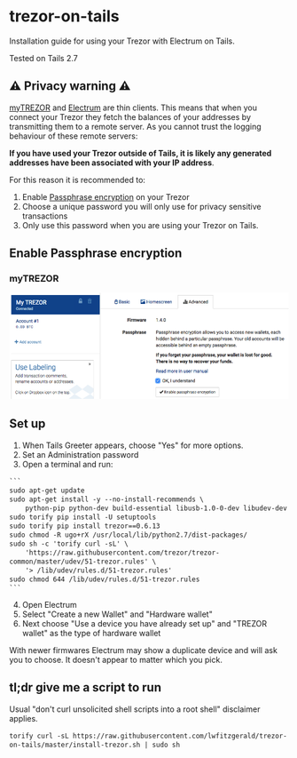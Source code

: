 # trezor-on-tails
Installation guide for using your Trezor with Electrum on Tails.

Tested on Tails 2.7

## :warning: Privacy warning :warning:
[myTREZOR](https://mytrezor.com) and [Electrum](https://electrum.org) are thin clients. This means that when you connect your Trezor they fetch the balances of your addresses by transmitting them to a remote server. As you cannot trust the logging behaviour of these remote servers:

**If you have used your Trezor outside of Tails, it is likely any generated addresses have been associated with your IP address**.

For this reason it is recommended to:
  1. Enable [Passphrase encryption](https://github.com/lwfitzgerald/trezor-on-tails#Enable-Passphrase-encryption) on your Trezor
  2. Choose a unique password you will only use for privacy sensitive transactions
  3. Only use this password when you are using your Trezor on Tails.

## Enable Passphrase encryption
### myTREZOR
![myTREZOR passphrase encryption enabling](https://raw.githubusercontent.com/lwfitzgerald/trezor-on-tails/master/images/mytrezor.png)

## Set up
  1. When Tails Greeter appears, choose "Yes" for more options.
  2. Set an Administration password
  3. Open a terminal and run:

    ```
    sudo apt-get update
    sudo apt-get install -y --no-install-recommends \
        python-pip python-dev build-essential libusb-1.0-0-dev libudev-dev
    sudo torify pip install -U setuptools
    sudo torify pip install trezor==0.6.13
    sudo chmod -R ugo+rX /usr/local/lib/python2.7/dist-packages/
    sudo sh -c 'torify curl -sL' \
        'https://raw.githubusercontent.com/trezor/trezor-common/master/udev/51-trezor.rules' \
        '> /lib/udev/rules.d/51-trezor.rules'
    sudo chmod 644 /lib/udev/rules.d/51-trezor.rules
    ```

  4. Open Electrum
  5. Select "Create a new Wallet" and "Hardware wallet"
  6. Next choose "Use a device you have already set up" and "TREZOR wallet" as the type of hardware wallet

With newer firmwares Electrum may show a duplicate device and will ask you to choose. It doesn't appear to matter which you pick.

## tl;dr give me a script to run
Usual "don't curl unsolicited shell scripts into a root shell" disclaimer applies.
```
torify curl -sL https://raw.githubusercontent.com/lwfitzgerald/trezor-on-tails/master/install-trezor.sh | sudo sh
```
